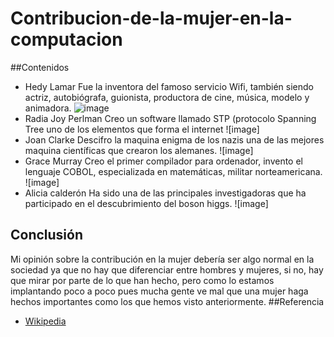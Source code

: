 # Contribucion-de-la-mujer-en-la-computacion
##Contenidos
- Hedy Lamar
Fue la inventora del famoso servicio Wifi, también siendo actriz, autobiógrafa, guionista, productora de cine, música, modelo y animadora.
![image](hedylamar.jpeg)
- Radia Joy Perlman
Creo un software llamado STP (protocolo Spanning Tree uno de los elementos que forma el internet 
![image]
- Joan Clarke
Descifro la maquina enigma de los nazis una de las mejores maquina científicas que crearon los alemanes.
![image]
- Grace Murray
Creo el primer compilador para ordenador, invento el lenguaje COBOL, especializada en matemáticas, militar norteamericana.
![image]
- Alicia calderón 
Ha sido una de las principales investigadoras que ha participado en el descubrimiento del boson higgs.
![image]
## Conclusión
Mi opinión sobre la contribución en la mujer debería ser algo normal en la sociedad ya que no hay que diferenciar entre hombres y mujeres, si no, hay que mirar por parte de lo que han hecho, pero como lo estamos implantando poco a poco pues mucha gente ve mal que una mujer haga hechos importantes como los que hemos visto anteriormente.
##Referencia
- [Wikipedia](https://es.wikipedia.org/wiki/Wiki)
